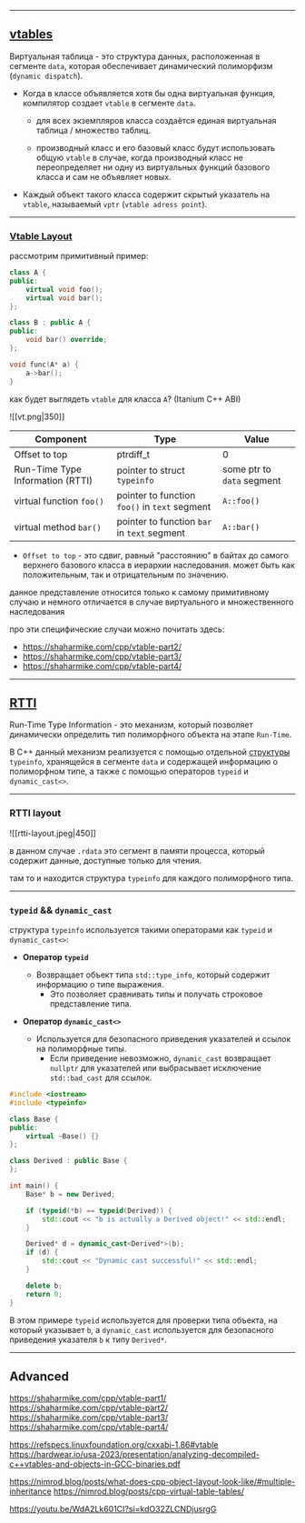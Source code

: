 
---
## [vtables](https://llvm.org/devmtg/2021-11/slides/2021-RelativeVTablesinC.pdf)

Виртуальная таблица - это структура данных, расположенная в сегменте `data`, которая обеспечивает динамический полиморфизм (`dynamic dispatch`).

- Когда в классе объявляется хотя бы одна виртуальная функция, компилятор создает `vtable` в сегменте `data`.
	- для всех экземпляров класса создаётся единая виртуальная таблица / множество таблиц.

	- производный класс и его базовый класс будут использовать общую `vtable` в случае, когда производный класс не переопределяет ни одну из виртуальных функций базового класса и сам не объявляет новых.

- Каждый объект такого класса содержит скрытый указатель на `vtable`, называемый `vptr` (`vtable adress point`).

---
### [Vtable Layout](https://refspecs.linuxfoundation.org/cxxabi-1.86#vtable) 

рассмотрим примитивный пример:

``` cpp
class A {
public:
	virtual void foo();
	virtual void bar();
};

class B : public A {
public:
	void bar() override;
};

void func(A* a) {
	a->bar();
}
```

как будет выглядеть `vtable` для класса `A`? (Itanium C++ ABI)


![[vt.png|350]]



| Component                        | Type                                          | Value                          |
| -------------------------------- | --------------------------------------------- | ------------------------------ |
| Offset to top                    | ptrdiff_t                                     | 0                              |
| Run-Time Type Information (RTTI) | pointer to struct `typeinfo`                  | some ptr to `data` segment<br> |
| virtual function `foo()`         | pointer to function `foo()` in `text` segment | `A::foo()`                     |
| virtual method `bar()`           | pointer to function `bar` in `text` segment   | `A::bar()`                     |


- `Offset to top` - это сдвиг, равный "расстоянию" в байтах до самого верхнего базового класса в иерархии наследования. может быть как положительным, так и отрицательным по значению.

данное представление относится только к самому примитивному случаю и немного отличается в случае виртуального и множественного наследования

про эти специфические случаи можно почитать здесь:

- https://shaharmike.com/cpp/vtable-part2/
- https://shaharmike.com/cpp/vtable-part3/
- https://shaharmike.com/cpp/vtable-part4/




---

## [RTTI](https://refspecs.linuxfoundation.org/cxxabi-1.86#rtti)

Run-Time Type Information - это механизм, который позволяет динамически определить тип полиморфного объекта на этапе `Run-Time`.

В C++ данный механизм реализуется с помощью отдельной [структуры](https://en.cppreference.com/w/cpp/types/type_info) `typeinfo`, хранящейся в сегменте `data` и содержащей информацию о полиморфном типе, а также с помощью операторов `typeid` и `dynamic_cast<>`.

---
### RTTI layout

![[rtti-layout.jpeg|450]]

в данном случае `.rdata` это сегмент в памяти процесса, который содержит данные, доступные только для чтения.

там то и находится структура `typeinfo` для каждого полиморфного типа.

---
### `typeid` && `dynamic_cast`

структура `typeinfo` используется такими операторами как `typeid` и `dynamic_cast<>`:

- **Оператор `typeid`**
	- Возвращает объект типа `std::type_info`, который содержит информацию о типе выражения.
		- Это позволяет сравнивать типы и получать строковое представление типа.

- **Оператор `dynamic_cast<>`**
	- Используется для безопасного приведения указателей и ссылок на полиморфные типы.
		- Если приведение невозможно, `dynamic_cast` возвращает `nullptr` для указателей или выбрасывает исключение `std::bad_cast` для ссылок.


``` c++
#include <iostream>
#include <typeinfo>

class Base {
public:
    virtual ~Base() {}
};

class Derived : public Base {
};

int main() {
    Base* b = new Derived;

    if (typeid(*b) == typeid(Derived)) {
        std::cout << "b is actually a Derived object!" << std::endl;
    }

    Derived* d = dynamic_cast<Derived*>(b);
    if (d) {
        std::cout << "Dynamic cast successful!" << std::endl;
    }

    delete b;
    return 0;
}
```

В этом примере `typeid` используется для проверки типа объекта, на который указывает `b`, а `dynamic_cast` используется для безопасного приведения указателя `b` к типу `Derived*`.


---

## Advanced

https://shaharmike.com/cpp/vtable-part1/
https://shaharmike.com/cpp/vtable-part2/
https://shaharmike.com/cpp/vtable-part3/
https://shaharmike.com/cpp/vtable-part4/

https://refspecs.linuxfoundation.org/cxxabi-1.86#vtable
https://hardwear.io/usa-2023/presentation/analyzing-decompiled-c++vtables-and-objects-in-GCC-binaries.pdf

https://nimrod.blog/posts/what-does-cpp-object-layout-look-like/#multiple-inheritance
https://nimrod.blog/posts/cpp-virtual-table-tables/


https://youtu.be/WdA2Lk601CI?si=kdO32ZLCNDjusrgG




